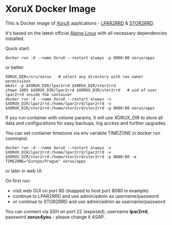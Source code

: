 # XoruX Docker Image
This is Docker image of [XoruX](https://www.xorux.com) applications - [LPAR2RRD](http://www.lpar2rrd.com) & [STOR2RRD](http://www.stor2rrd.com).

It's based on the latest official [Alpine Linux](https://hub.docker.com/_/alpine) with all necessary dependencies installed.

Quick start:

    docker run -d --name XoruX --restart always -p 8080:80 xorux/apps

or better 

    XORUX_DIR=/srv/xorux   # select any directory with rwx owner permissions
    mkdir -p $XORUX_DIR/lpar2rrd $XORUX_DIR/stor2rrd
    chown 1005 $XORUX_DIR/lpar2rrd $XORUX_DIR/stor2rrd   # uid of user lpar2rrd inside the container 
    docker run -d --name XoruX --restart always -v $XORUX_DIR/lpar2rrd:/home/lpar2rrd/lpar2rrd -v $XORUX_DIR/stor2rrd:/home/stor2rrd/stor2rrd -p 8080:80 xorux/apps

If you run container with volume params, it will use XORUX_DIR to store all data and configurations for easy backups, log access and further upgrades.

You can set container timezone via env variable TIMEZONE in docker run command:

    docker run -d --name XoruX --restart always -v $XORUX_DIR/lpar2rrd:/home/lpar2rrd/lpar2rrd -v $XORUX_DIR/stor2rrd:/home/stor2rrd/stor2rrd -p 8080:80 -e TIMEZONE="Europe/Prague" xorux/apps

or later in web UI.

On first run:

- visit web GUI on port 80 (mapped to host port 8080 in example)
- continue to LPAR2RRD and use admin/admin as username/password
- or continue to STOR2RRD and use admin/admin as username/password

You can connect via SSH on port 22 (exposed), username **lpar2rrd**, password **xorux4you** - please change it ASAP.
